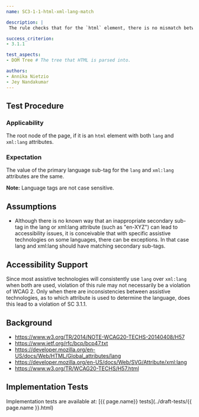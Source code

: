 ```yaml
---
name: SC3-1-1-html-xml-lang-match

description: |
 The rule checks that for the `html` element, there is no mismatch between the primary language in `lang` and `xml:lang` attributes, if both are used.

success_criterion:
- 3.1.1

test_aspects:
- DOM Tree # The tree that HTML is parsed into.

authors:
- Annika Nietzio
- Jey Nandakumar
---
```


## Test Procedure

### Applicability

The root node of the page, if it is an `html` element with both `lang` and `xml:lang` attributes.

### Expectation

The value of the primary language sub-tag for the `lang` and `xml:lang` attributes are the same.

**Note:** Language tags are not case sensitive.


## Assumptions

- Although there is no known way that an inappropriate secondary sub-tag in the lang or xml:lang attribute (such as "en-XYZ") can lead to accessibility issues, it is conceivable that with specific assistive technologies on some languages, there can be exceptions. In that case lang and xml:lang should have matching secondary sub-tags.

## Accessibility Support

Since most assistive technologies will consistently use `lang` over `xml:lang` when both are used, violation of this rule may not necessarily be a violation of WCAG 2. Only when there are inconsistencies between assistive technologies, as to which attribute is used to determine the language, does this lead to a violation of SC 3.1.1.

## Background

- https://www.w3.org/TR/2014/NOTE-WCAG20-TECHS-20140408/H57
- https://www.ietf.org/rfc/bcp/bcp47.txt
- https://developer.mozilla.org/en-US/docs/Web/HTML/Global_attributes/lang
- https://developer.mozilla.org/en-US/docs/Web/SVG/Attribute/xml:lang
- https://www.w3.org/TR/WCAG20-TECHS/H57.html

## Implementation Tests

Implementation tests are available at: [{{ page.name}} tests](../draft-tests/{{ page.name }}.html)

